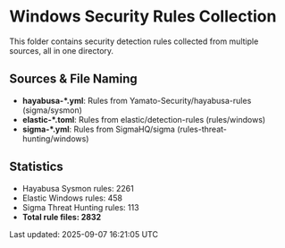 # Windows Security Rules Collection

This folder contains security detection rules collected from multiple sources, all in one directory.

## Sources & File Naming
- **hayabusa-\*.yml**: Rules from Yamato-Security/hayabusa-rules (sigma/sysmon)
- **elastic-\*.toml**: Rules from elastic/detection-rules (rules/windows)  
- **sigma-\*.yml**: Rules from SigmaHQ/sigma (rules-threat-hunting/windows)

## Statistics
- Hayabusa Sysmon rules: 2261
- Elastic Windows rules: 458
- Sigma Threat Hunting rules: 113
- **Total rule files: 2832**

Last updated: 2025-09-07 16:21:05 UTC
